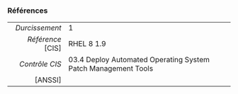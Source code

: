 ### Références

|                 |    |
|----------------:|:---|
|   *Durcissement*| 1 |
|*Référence* [CIS]| RHEL 8 1.9 |
|   *Contrôle CIS*| 03.4 Deploy Automated Operating System Patch Management Tools |
|          [ANSSI]|  |
